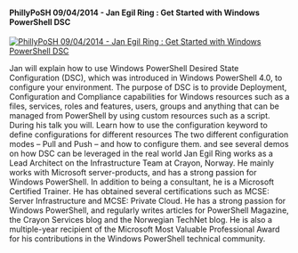 ﻿#### PhillyPoSH 09/04/2014 - Jan Egil Ring : Get Started with Windows PowerShell DSC

[![PhillyPoSH 09/04/2014 - Jan Egil Ring : Get Started with Windows PowerShell DSC](https://i3.ytimg.com/vi/BeStZxknsCM/hqdefault.jpg "PhillyPoSH 09/04/2014 - Jan Egil Ring : Get Started with Windows PowerShell DSC")](https://www.youtube.com/watch?v=BeStZxknsCM)

Jan will explain how to use Windows PowerShell Desired State Configuration (DSC), which was introduced in Windows PowerShell 4.0, to configure your environment. The purpose of DSC is to provide Deployment, Configuration and Compliance capabilities for Windows resources such as a files, services, roles and features, users, groups and anything that can be managed from PowerShell by using custom resources such as a script. During his talk you will. Learn how to use the configuration keyword to define configurations for different resources The two different configuration modes – Pull and Push – and how to configure them. and see several demos on how DSC can be leveraged in the real world
Jan Egil Ring works as a Lead Architect on the Infrastructure Team at Crayon, Norway. He mainly works with Microsoft server-products, and has a strong passion for Windows PowerShell. In addition to being a consultant, he is a Microsoft Certified Trainer. He has obtained several certifications such as MCSE: Server Infrastructure and MCSE: Private Cloud. He has a strong passion for Windows PowerShell, and regularly writes articles for PowerShell Magazine, the Crayon Services blog and the Norwegian TechNet blog. He is also a multiple-year recipient of the Microsoft Most Valuable Professional Award for his contributions in the Windows PowerShell technical community.


